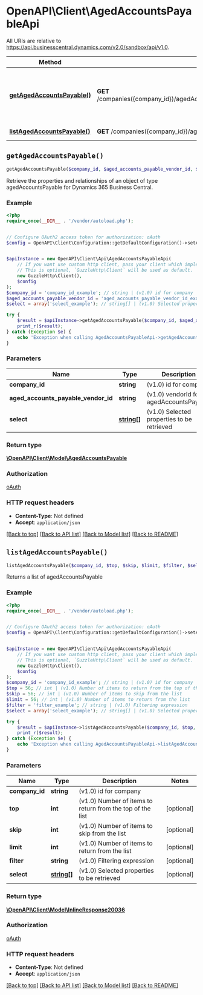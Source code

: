 # OpenAPI\Client\AgedAccountsPayableApi

All URIs are relative to https://api.businesscentral.dynamics.com/v2.0/sandbox/api/v1.0.

Method | HTTP request | Description
------------- | ------------- | -------------
[**getAgedAccountsPayable()**](AgedAccountsPayableApi.md#getAgedAccountsPayable) | **GET** /companies({company_id})/agedAccountsPayable({agedAccountsPayable_vendorId}) | Retrieve the properties and relationships of an object of type agedAccountsPayable for Dynamics 365 Business Central.
[**listAgedAccountsPayable()**](AgedAccountsPayableApi.md#listAgedAccountsPayable) | **GET** /companies({company_id})/agedAccountsPayable | Returns a list of agedAccountsPayable


## `getAgedAccountsPayable()`

```php
getAgedAccountsPayable($company_id, $aged_accounts_payable_vendor_id, $select): \OpenAPI\Client\Model\AgedAccountsPayable
```

Retrieve the properties and relationships of an object of type agedAccountsPayable for Dynamics 365 Business Central.

### Example

```php
<?php
require_once(__DIR__ . '/vendor/autoload.php');


// Configure OAuth2 access token for authorization: oAuth
$config = OpenAPI\Client\Configuration::getDefaultConfiguration()->setAccessToken('YOUR_ACCESS_TOKEN');


$apiInstance = new OpenAPI\Client\Api\AgedAccountsPayableApi(
    // If you want use custom http client, pass your client which implements `GuzzleHttp\ClientInterface`.
    // This is optional, `GuzzleHttp\Client` will be used as default.
    new GuzzleHttp\Client(),
    $config
);
$company_id = 'company_id_example'; // string | (v1.0) id for company
$aged_accounts_payable_vendor_id = 'aged_accounts_payable_vendor_id_example'; // string | (v1.0) vendorId for agedAccountsPayable
$select = array('select_example'); // string[] | (v1.0) Selected properties to be retrieved

try {
    $result = $apiInstance->getAgedAccountsPayable($company_id, $aged_accounts_payable_vendor_id, $select);
    print_r($result);
} catch (Exception $e) {
    echo 'Exception when calling AgedAccountsPayableApi->getAgedAccountsPayable: ', $e->getMessage(), PHP_EOL;
}
```

### Parameters

Name | Type | Description  | Notes
------------- | ------------- | ------------- | -------------
 **company_id** | **string**| (v1.0) id for company |
 **aged_accounts_payable_vendor_id** | **string**| (v1.0) vendorId for agedAccountsPayable |
 **select** | [**string[]**](../Model/string.md)| (v1.0) Selected properties to be retrieved | [optional]

### Return type

[**\OpenAPI\Client\Model\AgedAccountsPayable**](../Model/AgedAccountsPayable.md)

### Authorization

[oAuth](../../README.md#oAuth)

### HTTP request headers

- **Content-Type**: Not defined
- **Accept**: `application/json`

[[Back to top]](#) [[Back to API list]](../../README.md#endpoints)
[[Back to Model list]](../../README.md#models)
[[Back to README]](../../README.md)

## `listAgedAccountsPayable()`

```php
listAgedAccountsPayable($company_id, $top, $skip, $limit, $filter, $select): \OpenAPI\Client\Model\InlineResponse20036
```

Returns a list of agedAccountsPayable

### Example

```php
<?php
require_once(__DIR__ . '/vendor/autoload.php');


// Configure OAuth2 access token for authorization: oAuth
$config = OpenAPI\Client\Configuration::getDefaultConfiguration()->setAccessToken('YOUR_ACCESS_TOKEN');


$apiInstance = new OpenAPI\Client\Api\AgedAccountsPayableApi(
    // If you want use custom http client, pass your client which implements `GuzzleHttp\ClientInterface`.
    // This is optional, `GuzzleHttp\Client` will be used as default.
    new GuzzleHttp\Client(),
    $config
);
$company_id = 'company_id_example'; // string | (v1.0) id for company
$top = 56; // int | (v1.0) Number of items to return from the top of the list
$skip = 56; // int | (v1.0) Number of items to skip from the list
$limit = 56; // int | (v1.0) Number of items to return from the list
$filter = 'filter_example'; // string | (v1.0) Filtering expression
$select = array('select_example'); // string[] | (v1.0) Selected properties to be retrieved

try {
    $result = $apiInstance->listAgedAccountsPayable($company_id, $top, $skip, $limit, $filter, $select);
    print_r($result);
} catch (Exception $e) {
    echo 'Exception when calling AgedAccountsPayableApi->listAgedAccountsPayable: ', $e->getMessage(), PHP_EOL;
}
```

### Parameters

Name | Type | Description  | Notes
------------- | ------------- | ------------- | -------------
 **company_id** | **string**| (v1.0) id for company |
 **top** | **int**| (v1.0) Number of items to return from the top of the list | [optional]
 **skip** | **int**| (v1.0) Number of items to skip from the list | [optional]
 **limit** | **int**| (v1.0) Number of items to return from the list | [optional]
 **filter** | **string**| (v1.0) Filtering expression | [optional]
 **select** | [**string[]**](../Model/string.md)| (v1.0) Selected properties to be retrieved | [optional]

### Return type

[**\OpenAPI\Client\Model\InlineResponse20036**](../Model/InlineResponse20036.md)

### Authorization

[oAuth](../../README.md#oAuth)

### HTTP request headers

- **Content-Type**: Not defined
- **Accept**: `application/json`

[[Back to top]](#) [[Back to API list]](../../README.md#endpoints)
[[Back to Model list]](../../README.md#models)
[[Back to README]](../../README.md)
